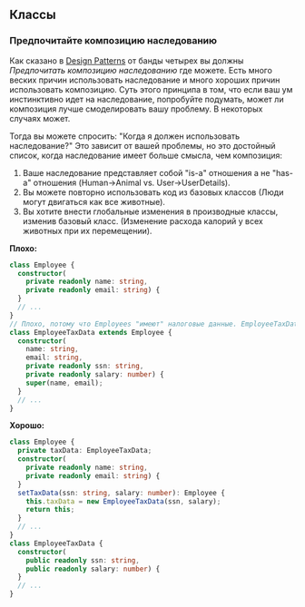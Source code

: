 ## Классы

### Предпочитайте композицию наследованию

Как сказано в  [Design Patterns](https://en.wikipedia.org/wiki/Design_Patterns) от банды четырех вы должны *Предпочитать композицию наследованию* где можете. Есть много веских причин использовать наследование и много хороших причин использовать композицию. Суть этого принципа в том, что если ваш ум инстинктивно идет на наследование, попробуйте подумать, может ли композиция лучше смоделировать вашу проблему. В некоторых случаях может.  
  
Тогда вы можете спросить: "Когда я должен использовать наследование?" Это зависит от вашей проблемы, но это достойный список, когда наследование имеет больше смысла, чем композиция:
1. Ваше наследование представляет собой "is-a" отношения а не "has-a" отношения \(Human->Animal vs. User->UserDetails\).
2. Вы можете повторно использовать код из базовых классов \(Люди могут двигаться как все животные\).
3. Вы хотите внести глобальные изменения в производные классы, изменив базовый класс. \(Изменение расхода калорий у всех животных при их перемещении\).

**Плохо:**

```ts
class Employee {
  constructor(
    private readonly name: string,
    private readonly email: string) {
  }
  // ...
}
// Плохо, потому что Employees "имеют" налоговые данные. EmployeeTaxData не является типом  Employee
class EmployeeTaxData extends Employee {
  constructor(
    name: string,
    email: string,
    private readonly ssn: string,
    private readonly salary: number) {
    super(name, email);
  }
  // ...
}
```

**Хорошо:**

```ts
class Employee {
  private taxData: EmployeeTaxData;
  constructor(
    private readonly name: string,
    private readonly email: string) {
  }
  setTaxData(ssn: string, salary: number): Employee {
    this.taxData = new EmployeeTaxData(ssn, salary);
    return this;
  }
  // ...
}
class EmployeeTaxData {
  constructor(
    public readonly ssn: string,
    public readonly salary: number) {
  }
  // ...
}
```